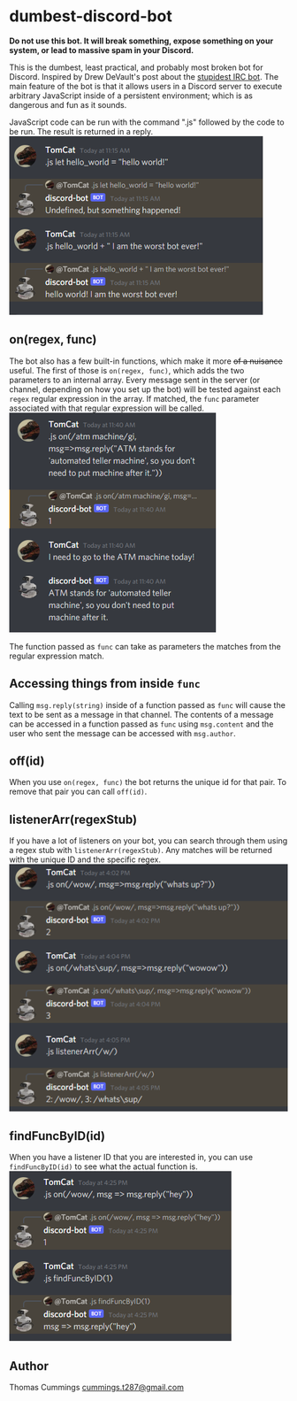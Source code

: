 # dumbest-discord-bot

**Do not use this bot. It will break something, expose something on your system, or lead to massive spam in your Discord.**  
  
This is the dumbest, least practical, and probably most broken bot for Discord. Inspired by Drew DeVault's post about the [stupidest IRC bot](https://drewdevault.com/2021/03/29/The-worlds-dumbest-IRC-bot.html). The main feature of the bot is that it allows users in a Discord server to execute arbitrary JavaScript inside of a persistent environment; which is as dangerous and fun as it sounds.  

JavaScript code can be run with the command ".js" followed by the code to be run. The result is returned in a reply. ![JavaScript execution example](https://github.com/TomRCummings/dumbest-discord-bot/blob/main/docs/botpic_r1.PNG)

## on(regex, func)
The bot also has a few built-in functions, which make it more ~~of a nuisance~~ useful. The first of those is `on(regex, func)`, which adds the two parameters to an internal array. Every message sent in the server (or channel, depending on how you set up the bot) will be tested against each `regex` regular expression in the array. If matched, the `func` parameter associated with that regular expression will be called. !["on" example](https://github.com/TomRCummings/dumbest-discord-bot/blob/main/docs/botpic_r2.PNG)

The function passed as `func` can take as parameters the matches from the regular expression match.

## Accessing things from inside `func`
Calling `msg.reply(string)` inside of a function passed as `func` will cause the text to be sent as a message in that channel. The contents of a message can be accessed in a function passed as `func` using `msg.content` and the user who sent the message can be accessed with `msg.author`.  

## off(id)
When you use `on(regex, func)` the bot returns the unique id for that pair. To remove that pair you can call `off(id)`.

## listenerArr(regexStub)
If you have a lot of listeners on your bot, you can search through them using a regex stub with `listenerArr(regexStub)`. Any matches will be returned with the unique ID and the specific regex. ![ListenerArr screenshot](https://github.com/TomRCummings/dumbest-discord-bot/blob/main/docs/botpic_r4.PNG)

## findFuncByID(id)
When you have a listener ID that you are interested in, you can use `findFuncByID(id)` to see what the actual function is. ![findFuncByID screenshot](https://github.com/TomRCummings/dumbest-discord-bot/blob/main/docs/botpic_r3.PNG)

## Author
Thomas Cummings
cummings.t287@gmail.com
